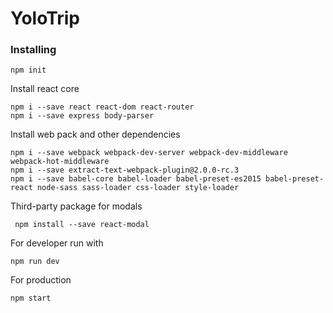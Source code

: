 # YoloTrip

### Installing

```
npm init
```

Install react core

```
npm i --save react react-dom react-router
npm i --save express body-parser
```

Install web pack and other dependencies 
```
npm i --save webpack webpack-dev-server webpack-dev-middleware webpack-hot-middleware
npm i --save extract-text-webpack-plugin@2.0.0-rc.3
npm i --save babel-core babel-loader babel-preset-es2015 babel-preset-react node-sass sass-loader css-loader style-loader
```

Third-party package for modals
```
 npm install --save react-modal
 ```

For developer run with
```
npm run dev
```

For production
```
npm start
```
